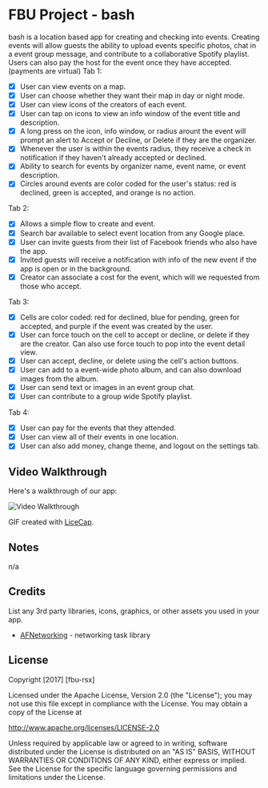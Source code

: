 # FBU Project - bash

bash is a location based app for creating and checking into events. Creating events will allow guests the ability to upload events specific photos, chat in a event group message, and contribute to a collaborative Spotify playlist. Users can also pay the host for the event once they have accepted. (payments are virtual)
Tab 1:
- [x] User can view events on a map.
- [x] User can choose whether they want their map in day or night mode.
- [x] User can view icons of the creators of each event.
- [x] User can tap on icons to view an info window of the event title and description.
- [x] A long press on the icon, info window, or radius arount the event will prompt an alert to Accept or Decline, or Delete if they are the organizer.
- [x] Whenever the user is within the events radius, they receive a check in notification if they haven't already accepted or declined.
- [x] Ability to search for events by organizer name, event name, or event description.
- [x] Circles around events are color coded for the user's status: red is declined, green is accepted, and orange is no action.

Tab 2:
- [x] Allows a simple flow to create and event. 
- [x] Search bar available to select event location from any Google place.
- [x] User can invite guests from their list of Facebook friends who also have the app.
- [x] Invited guests will receive a notification with info of the new event if the app is open or in the background.
- [x] Creator can associate a cost for the event, which will we requested from those who accept.

Tab 3:
- [x] Cells are color coded: red for declined, blue for pending, green for accepted, and purple if the event was created by the user.
- [x] User can force touch on the cell to accept or decline, or delete if they are the creator. Can also use force touch to pop into the event detail view.
- [x] User can accept, decline, or delete using the cell's action buttons.
- [x] User can add to a event-wide photo album, and can also download images from the album.
- [x] User can send text or images in an event group chat. 
- [x] User can  contribute to a group wide Spotify playlist.

Tab 4:
- [x] User can pay for the events that they attended. 
- [x] User can view all of their events in one location.
- [x] User can also add money, change theme, and logout on the settings tab.

## Video Walkthrough

Here's a walkthrough of our app:

<img src='http://i.imgur.com/kxODbTv.gif' title='Video Walkthrough' width='' alt='Video Walkthrough' />

GIF created with [LiceCap](http://www.cockos.com/licecap/).

## Notes

n/a

## Credits

List any 3rd party libraries, icons, graphics, or other assets you used in your app.

- [AFNetworking](https://github.com/AFNetworking/AFNetworking) - networking task library

## License

Copyright [2017] [fbu-rsx]

Licensed under the Apache License, Version 2.0 (the "License");
you may not use this file except in compliance with the License.
You may obtain a copy of the License at

http://www.apache.org/licenses/LICENSE-2.0

Unless required by applicable law or agreed to in writing, software
distributed under the License is distributed on an "AS IS" BASIS,
WITHOUT WARRANTIES OR CONDITIONS OF ANY KIND, either express or implied.
See the License for the specific language governing permissions and
limitations under the License.
